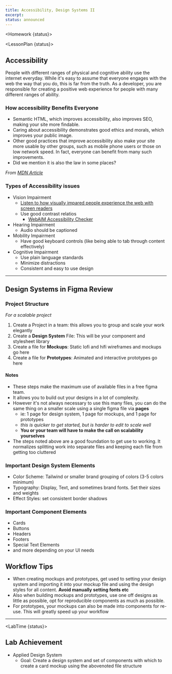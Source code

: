 ```yaml
---
title: Accessibility, Design Systems II
excerpt:
status: announced
---
```


<script>

	import Homework from "$lib/components/Homework.svelte";
	import LessonPlan from "$lib/components/LessonPlan.svelte";
	import LabTime from "$lib/components/LabTime.svelte";

</script>

<Homework {status}>

</Homework>

<LessonPlan {status}>

## Accessibility

People with different ranges of physical and cognitive ability use the internet everyday. While it's easy to assume that everyone engages with the web the way that you do, this is far from the truth. As a developer, you are responsible for creating a positive web experience for people with many different ranges of ability.

### How accessibility Benefits Everyone

- Semantic HTML, which improves accessibility, also improves SEO, making your site more findable.
- Caring about accessibility demonstrates good ethics and morals, which improves your public image.
- Other good practices that improve accessibility also make your site more usable by other groups, such as mobile phone users or those on low network speed. In fact, everyone can benefit from many such improvements.
- Did we mention it is also the law in some places?

_From [MDN Article](https://developer.mozilla.org/en-US/docs/Learn/Accessibility/What_is_accessibility)_

### Types of Accessibility issues

- Vision Impairment
  - [Listen to how visually impared people experience the web with screen readers](https://youtu.be/IK97XMibEws)
  - Use good contrast relatios
    - [WebAIM Accessibility Checker](https://webaim.org/resources/contrastchecker/)
- Hearing Impairment
  - Audio should be captioned
- Mobility Impairment
  - Have good keyboard controls (like being able to tab through content effectively)
- Cognitive Impairment
  - Use plain language standards
  - Minimize distractions
  - Consistent and easy to use design

---

## Design Systems in Figma Review

### Project Structure

_For a scalable project_

1. Create a Project in a team: this allows you to group and scale your work elegantly
2. Create a **Design System** File: This will be your component and stylesheet library
3. Create a file for **Mockups**: Static lofi and hifi wireframes and mockups go here
4. Create a file for **Prototypes**: Animated and interactive prototypes go here

#### Notes

- These steps make the maximum use of available files in a free figma team.
- It allows you to build out your designs in a lot of complexity.
- However it's not always necessary to use this many files, you can do the same thing on a smaller scale using a single figma file via **pages**
  - ie: 1 page for design system, 1 page for mockups, and 1 page for prototypes
  - _this is quicker to get started, but is harder to edit to scale well_
  - **You or your team will have to make the call on scalability yourselves**
- The steps noted above are a good foundation to get use to working. It normalizes splitting work into separate files and keeping each file from getting too cluttered

### Important Design System Elements

- Color Scheme: Tailwind or smaller brand grouping of colors (3-5 colors minimum)
- Typography: Display, Text, and sometimes brand fonts. Set their sizes and weights
- Effect Styles: set consistent border shadows

### Important Component Elements

- Cards
- Buttons
- Headers
- Footers
- Special Text Elements
- and more depending on your UI needs

## Workflow Tips

- When creating mockups and prototypes, get used to setting your design system and importing it into your mockup file and using the design styles for all content. **Avoid manually setting fonts etc**
- Also when building mockups and prototypes, use one off designs as little as possible, opt for reproducible components as much as possible.
- For prototypes, your mockups can also be made into components for re-use. This will greatly speed up your workflow

---

 </LessonPlan>

<LabTime {status}>

## Lab Achievement

- Applied Design System
  - Goal: Create a design system and set of components with which to create a card mockup using the abovenoted file structure

</LabTime>
